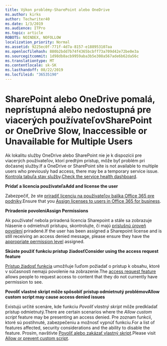 ```yaml
---
title: Výkon problémy-SharePoint alebo OneDrive
ms.author: kirks
author: Techwriter40
ms.date: 1/3/2019
ms.audience: ITPro
ms.topic: article
ROBOTS: NOINDEX, NOFOLLOW
localization_priority: Normal
ms.assetid: 9225ec0f-771f-4d7a-8157-e188953107aa
ms.openlocfilehash: 880b2bdd7b74f4365bcbff73a709d42e72be0e3a
ms.sourcegitcommit: 1d98db8acb9959aba3b5e308a567ade6b62da56c
ms.translationtype: MT
ms.contentlocale: sk-SK
ms.lasthandoff: 08/22/2019
ms.locfileid: "36535190"
---
```

# <a name="sharepoint-or-onedrive-slow-inaccessible-or-unavailable-for-multiple-users"></a><span data-ttu-id="93650-102">SharePoint alebo OneDrive pomalá, neprístupná alebo nedostupná pre viacerých používateľov</span><span class="sxs-lookup"><span data-stu-id="93650-102">SharePoint or OneDrive Slow, Inaccessible or Unavailable for Multiple Users</span></span>

<span data-ttu-id="93650-103">Ak lokalitu služby OneDrive alebo SharePoint nie je k dispozícii pre viacerých používateľov, ktorí predtým prístup, môže byť problém pri dočasnej služby.</span><span class="sxs-lookup"><span data-stu-id="93650-103">If a OneDrive or SharePoint site is not available to multiple users who previously had access, there may be a temporary service issue.</span></span> <span data-ttu-id="93650-104">[Kontrola tabuľa stav služby](https://portal.office.com/adminportal/home#/servicehealth).</span><span class="sxs-lookup"><span data-stu-id="93650-104">[Check the service health dashboard](https://portal.office.com/adminportal/home#/servicehealth).</span></span>

<span data-ttu-id="93650-105">**Pridať a licencia používateľa**</span><span class="sxs-lookup"><span data-stu-id="93650-105">**Add and license the user**</span></span>

<span data-ttu-id="93650-106">Zabezpečiť, že ste [priradiť licenciu na používateľov balíka Office 365 pre podniky](https://docs.microsoft.com/office365/admin/subscriptions-and-billing/assign-licenses-to-users?view=o365-worldwide&amp;tabs=One).</span><span class="sxs-lookup"><span data-stu-id="93650-106">Ensure that you [Assign licenses to users in Office 365 for business](https://docs.microsoft.com/office365/admin/subscriptions-and-billing/assign-licenses-to-users?view=o365-worldwide&amp;tabs=One).</span></span>


<span data-ttu-id="93650-107">**Priradenie povolení**</span><span class="sxs-lookup"><span data-stu-id="93650-107">**Assign Permissions**</span></span>

<span data-ttu-id="93650-108">Ak používateľ nebola priradená licencia Sharepoint a stále sa zobrazuje hlásenie o odmietnutí prístupu, skontrolujte, či majú [príslušnú úroveň povolení](https://docs.microsoft.com/sharepoint/understanding-permission-levels) priradené.</span><span class="sxs-lookup"><span data-stu-id="93650-108">If the user has been assigned a Sharepoint license and is still receiving an access denied message, please ensure they have the [appropriate permission level](https://docs.microsoft.com/sharepoint/understanding-permission-levels) assigned.</span></span>

<span data-ttu-id="93650-109">**Skúste použiť funkciu prístup žiadosť**</span><span class="sxs-lookup"><span data-stu-id="93650-109">**Consider using the access request feature**</span></span>

<span data-ttu-id="93650-110">[Prístup žiadosť funkcia](https://support.office.com/article/Set-up-and-manage-access-requests-94B26E0B-2822-49D4-929A-8455698654B3) umožňuje ľuďom požiadať o prístup k obsahu, ktoré v súčasnosti nemajú povolenie na zobrazenie.</span><span class="sxs-lookup"><span data-stu-id="93650-110">The [access request feature](https://support.office.com/article/Set-up-and-manage-access-requests-94B26E0B-2822-49D4-929A-8455698654B3) allows people to request access to content that they do not currently have permission to see.</span></span>

<span data-ttu-id="93650-111">**Povoliť vlastné skript môže spôsobiť prístup odmietnutý problémov**</span><span class="sxs-lookup"><span data-stu-id="93650-111">**Allow custom script may cause access denied issues**</span></span>

<span data-ttu-id="93650-112">Existujú určité scenáre, kde funkciu *Povoliť vlastný skript* môže predkladať prístup odmietnutý.</span><span class="sxs-lookup"><span data-stu-id="93650-112">There are certain scenarios where the *Allow custom script* feature may be presenting an access denied.</span></span> <span data-ttu-id="93650-113">Pre zoznam funkcií, ktoré sú postihnuté, zabezpečeniu a možnosť vypnúť funkciu.</span><span class="sxs-lookup"><span data-stu-id="93650-113">For a list of features affected, security considerations and the ability to disable the feature.</span></span> <span data-ttu-id="93650-114">Prosím, navštívte [Povoliť alebo zakázať vlastný skript](https://docs.microsoft.com/sharepoint/allow-or-prevent-custom-script).</span><span class="sxs-lookup"><span data-stu-id="93650-114">Please visit [Allow or prevent custom script](https://docs.microsoft.com/sharepoint/allow-or-prevent-custom-script).</span></span>

